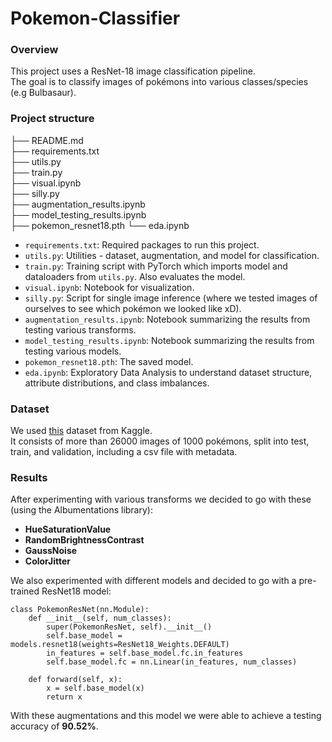 # Pokemon-Classifier

### Overview
This project uses a ResNet-18 image classification pipeline.  
The goal is to classify images of pokémons into various classes/species (e.g Bulbasaur).

### Project structure

├── README.md              
├── requirements.txt               
├── utils.py              
├── train.py              
├── visual.ipynb        
├── silly.py              
├── augmentation_results.ipynb              
├── model_testing_results.ipynb   
├── pokemon_resnet18.pth
└── eda.ipynb 

- ``requirements.txt``: Required packages to run this project.  
- ``utils.py``: Utilities - dataset, augmentation, and model for classification.  
- ``train.py``: Training script with PyTorch which imports model and dataloaders from ``utils.py``. Also evaluates the model.  
- ``visual.ipynb``: Notebook for visualization.  
- ``silly.py``: Script for single image inference (where we tested images of ourselves to see which pokémon we looked like xD).  
- ``augmentation_results.ipynb``: Notebook summarizing the results from testing various transforms.  
- ``model_testing_results.ipynb``: Notebook summarizing the results from testing various models.  
- ``pokemon_resnet18.pth``: The saved model.  
- ``eda.ipynb``: Exploratory Data Analysis to understand dataset structure, attribute distributions, and class imbalances.

### Dataset
We used [this](https://www.kaggle.com/datasets/noodulz/pokemon-dataset-1000/data) dataset from Kaggle.  
It consists of more than 26000 images of 1000 pokémons, split into test, train, and validation, including a csv file with metadata.

### Results
After experimenting with various transforms we decided to go with these (using the Albumentations library):
- **HueSaturationValue** 
- **RandomBrightnessContrast**
- **GaussNoise** 
- **ColorJitter**

We also experimented with different models and decided to go with a pre-trained ResNet18 model:

    class PokemonResNet(nn.Module):
        def __init__(self, num_classes):
            super(PokemonResNet, self).__init__()
            self.base_model = models.resnet18(weights=ResNet18_Weights.DEFAULT)
            in_features = self.base_model.fc.in_features
            self.base_model.fc = nn.Linear(in_features, num_classes)

        def forward(self, x):
            x = self.base_model(x)
            return x

With these augmentations and this model we were able to achieve a testing accuracy of **90.52%**.